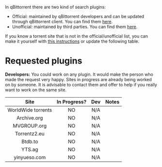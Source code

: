 In qBittorrent there are two kind of search plugins:
* Official: maintained by qBittorrent developers and can be updated through qBittorrent client. You can find them [here](https://github.com/qbittorrent/search-plugins/tree/master/nova3/engines).
* Unofficial: maintained by third parties. You can find them [here](https://github.com/qbittorrent/search-plugins/wiki/Unofficial-search-plugins).

If you know a torrent site that is not in the official/unofficial list, you can make it yourself with [this instructions](https://github.com/qbittorrent/search-plugins/wiki/How-to-write-a-search-plugin) or update the following table.

# Requested plugins

**Developers:** You could work on any plugin. It would make the person who made the request very happy. Sites in progress are already being worked on by someone. It is advisable to contact them and offer to help if you really want to work on the same site.

|      Site            |  In Progress? |  Dev   |             Notes              |  
| :-------------------:|:-------------:| :-----:| :----------------------------: |
|   WorldWide torrents |       NO      |   N/A  |                                |
|   Archive.org        |       NO      |   N/A  |                                |
|   MVGROUP.org        |       NO      |   N/A  |                                |
|   Torrentz2.eu       |       NO      |   N/A  |                                |
|   Btdb.to            |       NO      |   N/A  |                                |
|   YTS.ag             |       NO      |   N/A  |                                |
|   yinyueso.com       |       NO      |   N/A  |                                |